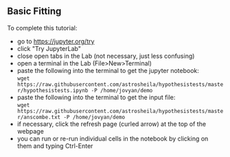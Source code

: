 ## Basic Fitting

To complete this tutorial:

 * go to https://jupyter.org/try
 * click "Try JupyterLab"
 * close open tabs in the Lab (not necessary, just less confusing)
 * open a terminal in the Lab (File>New>Terminal)
 * paste the following into the terminal to get the jupyter notebook:<br/>
  `wget https://raw.githubusercontent.com/astrosheila/hypothesistests/master/hypothesistests.ipynb -P /home/jovyan/demo`
 * paste the following into the terminal to get the input file:<br/>
  `wget https://raw.githubusercontent.com/astrosheila/hypothesistests/master/anscombe.txt -P /home/jovyan/demo` <br>
 * if necessary, click the refresh page (curled arrow) at the top of the webpage
 * you can run or re-run individual cells in the notebook by clicking on them and typing Ctrl-Enter
